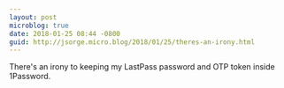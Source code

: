 ```yaml
---
layout: post
microblog: true
date: 2018-01-25 08:44 -0800
guid: http://jsorge.micro.blog/2018/01/25/theres-an-irony.html
---
```

There's an irony to keeping my LastPass password and OTP token inside 1Password.
